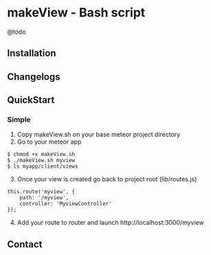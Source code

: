 # makeView - Bash script

@todo

## Installation

## Changelogs

## QuickStart
### Simple

1. Copy makeView.sh on your base meteor project directory
2. Go to your meteor app

```
$ chmod +x makeView.sh
$ ./makeView.sh myview
$ ls myapp/client/views
```
3. Once your view is created go back to project root (lib/routes.js)
```
this.route('myview', {
	path: '/myview',
	controller: 'MyviewController'
});
```
4. Add your route to router and launch http://localhost:3000/myview

## Contact

